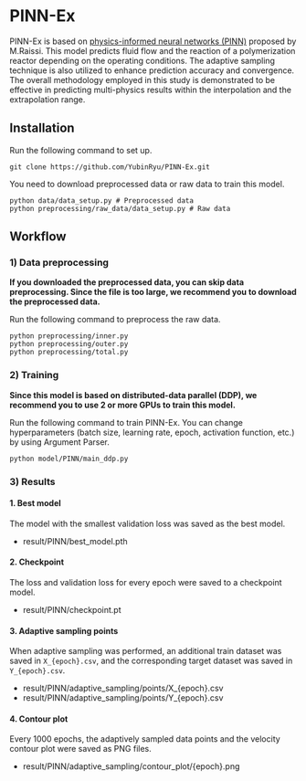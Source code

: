 # PINN-Ex
PINN-Ex is based on [physics-informed neural networks (PINN)](https://github.com/maziarraissi/PINNs) proposed by M.Raissi. 
This model predicts fluid flow and the reaction of a polymerization reactor depending on the operating conditions.
The adaptive sampling technique is also utilized to enhance prediction accuracy and convergence. 
The overall methodology employed in this study is demonstrated to be effective in predicting multi-physics results within the interpolation and the extrapolation range. 

## Installation
Run the following command to set up.

    git clone https://github.com/YubinRyu/PINN-Ex.git
    
You need to download preprocessed data or raw data to train this model. 

    python data/data_setup.py # Preprocessed data
    python preprocessing/raw_data/data_setup.py # Raw data

## Workflow
### 1) Data preprocessing
__If you downloaded the preprocessed data, you can skip data preprocessing. Since the file is too large, we recommend you to download the preprocessed data.__

Run the following command to preprocess the raw data. 

    python preprocessing/inner.py
    python preprocessing/outer.py
    python preprocessing/total.py

### 2) Training
__Since this model is based on distributed-data parallel (DDP), we recommend you to use 2 or more GPUs to train this model.__

Run the following command to train PINN-Ex. You can change hyperparameters (batch size, learning rate, epoch, activation function, etc.) by using Argument Parser. 

    python model/PINN/main_ddp.py
    
### 3) Results
#### 1. Best model
The model with the smallest validation loss was saved as the best model. 
- result/PINN/best_model.pth

#### 2. Checkpoint
The loss and validation loss for every epoch were saved to a checkpoint model. 
- result/PINN/checkpoint.pt

#### 3. Adaptive sampling points
When adaptive sampling was performed, an additional train dataset was saved in `X_{epoch}.csv`, and the corresponding target dataset was saved in `Y_{epoch}.csv`. 
- result/PINN/adaptive_sampling/points/X_{epoch}.csv
- result/PINN/adaptive_sampling/points/Y_{epoch}.csv

#### 4. Contour plot
Every 1000 epochs, the adaptively sampled data points and the velocity contour plot were saved as PNG files.
- result/PINN/adaptive_sampling/contour_plot/{epoch}.png
